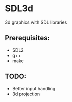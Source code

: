 # SDL3d
3d graphics with SDL libraries

## Prerequisites:
- SDL2
- g++
- make

## TODO:
- Better input handling
- 3d projection
